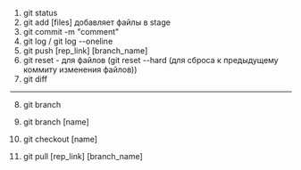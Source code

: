 1. git status
2. git add [files] добавляет файлы в stage 
3. git commit -m "comment"
4. git log / git log --oneline
5. git push [rep_link] [branch_name]
6. git reset - для файлов (git reset --hard (для сброса к предыдущему коммиту изменения файлов))
7. git diff

----
8. git branch 
9. git branch [name]
10. git checkout [name]

11. git pull [rep_link] [branch_name]
